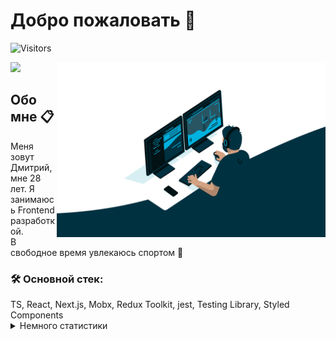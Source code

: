 # Добро пожаловать 👋
![Visitors](https://visitor-badge.glitch.me/badge?page_id=limestormrage)

<img alt="developer" align="right" src="https://github.com/limestormrage/limestormrage/blob/main/assets/coding.gif" width="430" height="280"/>

<a target="_blank" href="https://t.me/limestormrage"><img src="https://img.shields.io/badge/Telegram-000000?style=plastic&logo=Telegram&labelColor=black"/></a>

## Обо мне 📋

  Меня зовут Дмитрий, мне 28 лет. Я занимаюсь Frontend разработкой.<br/>
  В свободное время увлекаюсь спортом 💪 <br/>

<h3>🛠 Основной стек:</h3> TS, React, Next.js, Mobx, Redux Toolkit, jest, Testing Library, Styled Components

<details>
<summary>Немного статистики</summary>
<img height="140px" src="https://github-readme-stats.vercel.app/api?username=limestormrage&hide_title=true&hide_border=true&show_icons=true&include_all_commits=true&count_private=true&line_height=21&text_color=000&icon_color=000&bg_color=ea6161,ffc64d,fffc4d,52fa5a,4dfcff,c64dff&theme=graywhite" /><br>
<!--START_SECTION:waka-->
<!--END_SECTION:waka-->
</details>
